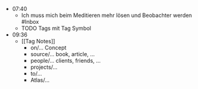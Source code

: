 - 07:40
	- Ich muss mich beim Meditieren mehr lösen und Beobachter werden #Inbox
	- TODO Tags mit Tag Symbol
- 09:36
	- [[Tag Notes]]
		- on/… Concept
		- source/… book, article, …
		- people/… clients, friends, …
		- projects/…
		- to/…
		- Atlas/…